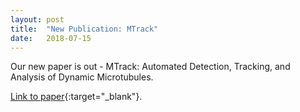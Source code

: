 ```yaml
---
layout: post
title:  "New Publication: MTrack"
date:   2018-07-15  
---
```


Our new paper is out - MTrack: Automated Detection, Tracking, and Analysis of Dynamic Microtubules.

[Link to paper](https://www.biorxiv.org/content/early/2018/07/13/368191){:target="_blank"}.
